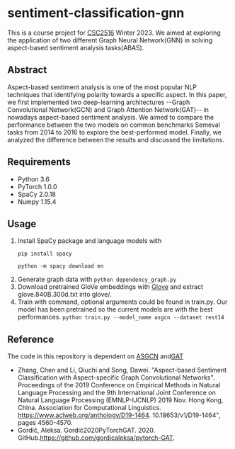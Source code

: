 # sentiment-classification-gnn
This is a course project for [CSC2516](https://artsci.calendar.utoronto.ca/course/csc413h1) Winter 2023. 
We aimed at exploring the application of two different Graph Neural Network(GNN) in solving aspect-based sentiment analysis tasks(ABAS).

## Abstract
Aspect-based sentiment analysis is one of the most popular NLP techniques that identifying polarity towards a specific aspect.
In this paper, we first implemented two deep-learning architectures --Graph Convolutional Network(GCN) and Graph Attention Network(GAT)-- in nowadays aspect-based sentiment analysis.
We aimed to compare the performance between the two models on common benchmarks Semeval tasks from 2014 to 2016 to explore the best-performed model.
Finally, we analyzed the difference between the results and discussed the limitations.

## Requirements
- Python 3.6
- PyTorch 1.0.0
- SpaCy 2.0.18
- Numpy 1.15.4

## Usage
1. Install SpaCy package and language models with
   ```
   pip install spacy
   ```
   ```
   python -m spacy download en
   ```
2. Generate graph data with ```python dependency_graph.py```
3. Download pretrained GloVe embeddings with [Glove](https://nlp.stanford.edu/projects/glove/) and extract glove.840B.300d.txt into glove/.
4. Train with command, optional arguments could be found in train.py. Our model has been pretrained so the current models are with the best performances.
```python train.py --model_name asgcn --dataset rest14```


   
## Reference
The code in this repository is  dependent on [ASGCN](https://github.com/GeneZC/ASGCN) and[GAT](https://github.com/gordicaleksa/pytorch-GAT)

- Zhang, Chen and Li, Qiuchi and Song, Dawei. 
"Aspect-based Sentiment Classification with Aspect-specific Graph Convolutional Networks". 
Proceedings of the 2019 Conference on Empirical Methods in Natural Language Processing and the 9th International Joint Conference on Natural Language Processing (EMNLP-IJCNLP) 
2019 Nov. Hong Kong, China. Association for Computational Linguistics. https://www.aclweb.org/anthology/D19-1464. 10.18653/v1/D19-1464",
pages 4560-4570.
- Gordić, Aleksa. Gordić2020PyTorchGAT. 2020. GitHub.https://github.com/gordicaleksa/pytorch-GAT.


